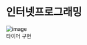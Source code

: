 # 인터넷프로그래밍
![image](https://github.com/ChaeDoll/TIL/assets/108540812/918e1db9-63ce-4549-9a67-1641414cfdf6)  
타이머 구현
